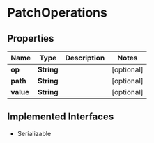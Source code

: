 

# PatchOperations


## Properties

Name | Type | Description | Notes
------------ | ------------- | ------------- | -------------
**op** | **String** |  |  [optional]
**path** | **String** |  |  [optional]
**value** | **String** |  |  [optional]


## Implemented Interfaces

* Serializable


